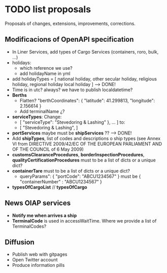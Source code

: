 # TODO list proposals

Proposals of changes, extensions, improvements, corrections.

## Modificacions of OpenAPI specification

- In Liner Services, add types of Cargo Services (containers, roro, bulk, ...)
- holidays:
  - which reference we use?
  - add holidayName in yml
- add holidayTypes = [ national holiday, other secular holiday, religious holiday, regional holiday local holiday ] --> DONE!
- Time is in utc? always? we have to publish localdatetime?
- **Berths**
  - Flatten? "berthCoordinates": { "latitude": 41.299813, "longitude": 2.156614 }
  - Add terminalName ¿?
- **serviceTypes**: Change:
  - [ "serviceType": "Stevedoring & Lashing"  }, ... ]  to:
  - [ "Stevedoring & Lashing",  ]
- **portServices** maybe must be **shipServices** ??  --> DONE!
- Add **shipTypes**, list of codes and descriptions o ship types (see Annex VI from DIRECTIVE 2009/42/EC OF THE EUROPEAN PARLIAMENT AND OF THE COUNCIL of 6 May 2009)
- **customsClearanceProcedures**, **borderInspectionProcedures**, **qualityCertificationProcedures** must to be a list of dicts or a unique dict?
- **containerTare** must to be a list of dicts or a unique dict?
  - queryParams": {  "portCode": "ABCU1234567" } must be { "containerNumber" : "ABCU1234567" }
- **typesOfCargoList** // **typesOfCargo**

## News OIAP services

- **Notify me when arrives a ship**
- **TerminalCode** is used in accessWaitTime. Where we provide a list of TerminalCodes?


## Diffusion

- Publish web with gitpages
- Open Twitter account
- Produce information pills

